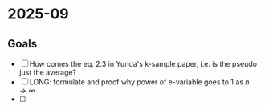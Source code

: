 # 2025-09

## Goals

* [ ] How comes the eq. 2.3 in Yunda's k-sample paper, i.e. is the pseudo just the average?
* [ ] LONG: formulate and proof why power of e-variable goes to 1 as $n \to \infty$
* [ ] 
